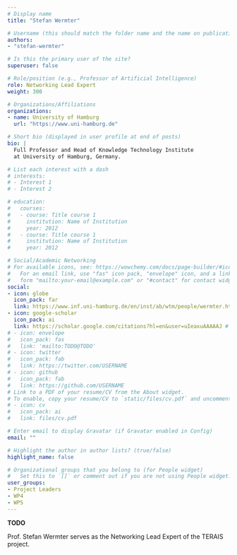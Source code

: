```yaml
---
# Display name
title: "Stefan Wermter"

# Username (this should match the folder name and the name on publications)
authors:
- "stefan-wermter"

# Is this the primary user of the site?
superuser: false

# Role/position (e.g., Professor of Artificial Intelligence)
role: Networking Lead Expert
weight: 300

# Organizations/Affiliations
organizations:
- name: University of Hamburg
  url: "https://www.uni-hamburg.de"

# Short bio (displayed in user profile at end of posts)
bio: |
  Full Professor and Head of Knowledge Technology Institute
  at University of Hamburg, Germany.

# List each interest with a dash
# interests:
# - Interest 1
# - Interest 2

# education:
#   courses:
#   - course: Title course 1
#     institution: Name of Institution
#     year: 2012
#   - course: Title course 1
#     institution: Name of Institution
#     year: 2012

# Social/Academic Networking
# For available icons, see: https://wowchemy.com/docs/page-builder/#icons
#   For an email link, use "fas" icon pack, "envelope" icon, and a link in the
#   form "mailto:your-email@example.com" or "#contact" for contact widget.
social:
- icon: globe
  icon_pack: far
  link: https://www.inf.uni-hamburg.de/en/inst/ab/wtm/people/wermter.html
- icon: google-scholar
  icon_pack: ai
  link: https://scholar.google.com/citations?hl=en&user=uIeaxuAAAAAJ # TODO
# - icon: envelope
#   icon_pack: fas
#   link: 'mailto:TODO@TODO'
# - icon: twitter
#   icon_pack: fab
#   link: https://twitter.com/USERNAME
# - icon: github
#   icon_pack: fab
#   link: https://github.com/USERNAME
# Link to a PDF of your resume/CV from the About widget.
# To enable, copy your resume/CV to `static/files/cv.pdf` and uncomment the lines below.
# - icon: cv
#   icon_pack: ai
#   link: files/cv.pdf

# Enter email to display Gravatar (if Gravatar enabled in Config)
email: ""

# Highlight the author in author lists? (true/false)
highlight_name: false

# Organizational groups that you belong to (for People widget)
#   Set this to `[]` or comment out if you are not using People widget.
user_groups:
- Project Leaders
- WP4
- WP5
---
```

**TODO**

Prof. Stefan Wermter serves as the Networking Lead Expert of the TERAIS project.

